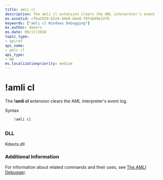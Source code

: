 ```yaml
---
title: amli cl
description: The amli cl extension clears the AML interpreter's event log.
ms.assetid: cfba2929-b524-49e8-bbe8-f0feb69e22f9
keywords: ["amli cl Windows Debugging"]
ms.author: domars
ms.date: 09/17/2018
topic_type:
- apiref
api_name:
- amli cl
api_type:
- NA
ms.localizationpriority: medium
---
```


# !amli cl


The **!amli cl** extension clears the AML interpreter's event log.

Syntax

```dbgcmd
    !amli cl
```

## <span id="ddk__amli_cl_dbg"></span><span id="DDK__AMLI_CL_DBG"></span>


### <span id="DLL"></span><span id="dll"></span>DLL

Kdexts.dll

### <span id="Additional_Information"></span><span id="additional_information"></span><span id="ADDITIONAL_INFORMATION"></span>Additional Information

For information about related commands and their uses, see [The AMLI Debugger](the-amli-debugger.md).

 

 





